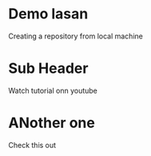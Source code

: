 # Demo lasan

Creating a repository from local machine

# Sub Header

Watch tutorial onn youtube

# ANother one

Check this out
